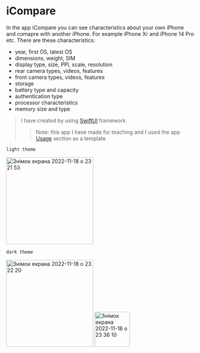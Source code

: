 # iCompare
In the app iCompare you can see characteristics about your own iPhone
and comapre with another iPhone. For example iPhone Xr and iPhone 14 Pro etc.
There are these characteristics:
- year, first OS, latest OS
- dimensions, weight, SIM
- display type, size, PPI, scale, resolution
- rear camera types, videos, features 
- front camera types, videos, features 
- storage
- battery type and capacity
- authentication type
- processor characteristics
- memory size and type
> I have created by using [SwiftUI](https://developer.apple.com/documentation/swiftui/) framework
> > Note: this app I have made for teaching and I used the app [Usage](https://apps.apple.com/us/app/usage-monitor/id970353453) section as a template

`light theme`

<img width="233" alt="Знімок екрана 2022-11-18 о 23 21 53" src="https://user-images.githubusercontent.com/97108205/202804828-49da524d-f937-4c91-98ef-f0030fe7d8fa.png"> 

`dark theme`

<img width="233" alt="Знімок екрана 2022-11-18 о 23 22 20" src="https://user-images.githubusercontent.com/97108205/202804840-412e4982-f2b6-498c-a11c-e948e29d0da5.png">


<img width="94" alt="Знімок екрана 2022-11-18 о 23 36 10" src="https://user-images.githubusercontent.com/97108205/202807084-36e553d3-82f5-41da-bc5d-a3d4716a79bb.png">


